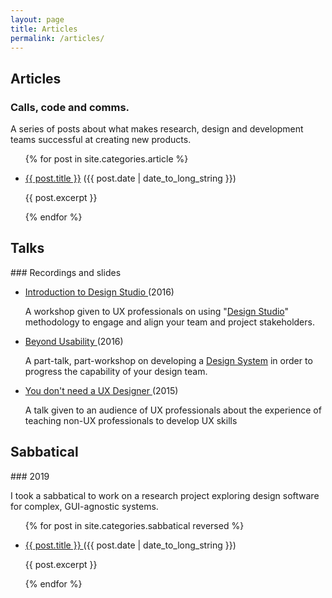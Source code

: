 ```yaml
---
layout: page
title: Articles
permalink: /articles/
---
```


<h2>Articles</h2>

### Calls, code and comms.
<p>A series of posts about what makes research, design and development teams successful at creating new products.</p>

<ul>
{% for post in site.categories.article %}
    <li>
        <p><a href="{{ site.baseurl }}{{ post.url }}">{{ post.title }}</a> ({{ post.date | date_to_long_string }})</p>
        <p>{{ post.excerpt }}</p>
    </li>
{% endfor %}
</ul>

<h2>Talks</h2>
### Recordings and slides 
<ul>
    <li>
        <p><a href="https://speakerdeck.com/jonny_robots/introduction-to-the-design-studio-methodology" target="_blank">Introduction to Design Studio <i class="fas fa-external-link-alt icon"></i></a> (2016) </p>
        <p>A workshop given to UX professionals on using "<a href="https://methods.18f.gov/discover/design-studio/" target="_blank">Design Studio</a>" methodology to engage and align your team and project stakeholders.</p>
    </li>
    <li>
        <p><a href="https://speakerdeck.com/jonny_robots/beyond-usability" target="_blank">Beyond Usability <i class="fas fa-external-link-alt icon"></i></a> (2016)</p>
        <p>A part-talk, part-workshop on developing a <a href="https://www.invisionapp.com/inside-design/guide-to-design-systems/" target="_blank">Design System</a> in order to progress the capability of your design team.</p>
    </li>
    <li>
        <p><a href="https://speakerdeck.com/jonny_robots/you-dont-need-a-ux-designer" target="_blank">You don't need a UX Designer <i class="fas fa-external-link-alt icon"></i></a> (2015)</p>
        <p>A talk given to an audience of UX professionals about the experience of teaching non-UX professionals to develop UX skills</p>
    </li>
</ul>

<h2>Sabbatical</h2>
### 2019  
<p>I took a sabbatical to work on a research project exploring design software for complex, GUI-agnostic systems.</p>

<ul>

{% for post in site.categories.sabbatical reversed  %}
    <li>
        <p><span class="pdate"></span></p>
        <p><a href="{{ site.baseurl }}{{ post.url }}">{{ post.title }} </a> ({{ post.date | date_to_long_string }})</p>
        <p>{{ post.excerpt }}</p>
    </li>
{% endfor %}
</ul>
<br/>